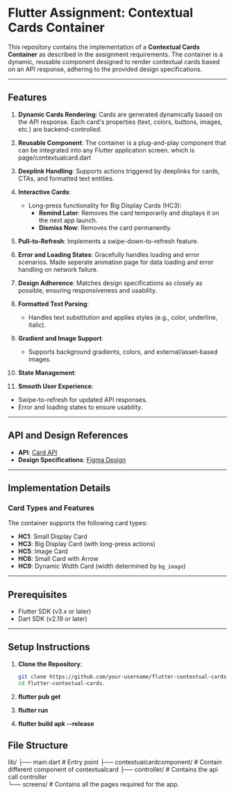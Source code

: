 # Flutter Assignment: Contextual Cards Container

This repository contains the implementation of a **Contextual Cards Container** as described in the assignment requirements. The container is a dynamic, reusable component designed to render contextual cards based on an API response, adhering to the provided design specifications.

---

## Features

1. **Dynamic Cards Rendering**: Cards are generated dynamically based on the API response. Each card's properties (text, colors, buttons, images, etc.) are backend-controlled.
2. **Reusable Component**: The container is a plug-and-play component that can be integrated into any Flutter application screen. which is page/contextualcard.dart
3. **Deeplink Handling**: Supports actions triggered by deeplinks for cards, CTAs, and formatted text entities.
4. **Interactive Cards**:
   - Long-press functionality for Big Display Cards (HC3):
     - **Remind Later**: Removes the card temporarily and displays it on the next app launch.
     - **Dismiss Now**: Removes the card permanently.
5. **Pull-to-Refresh**: Implements a swipe-down-to-refresh feature.
6. **Error and Loading States**: Gracefully handles loading and error scenarios. Made seperate animation page for data loading and error handling on network failure.
7. **Design Adherence**: Matches design specifications as closely as possible, ensuring responsiveness and usability.
8. **Formatted Text Parsing**:
   - Handles text substitution  and applies styles (e.g., color, underline, italic).
9. **Gradient and Image Support**:
   - Supports background gradients, colors, and external/asset-based images.
10. **State Management**:
   
11. **Smooth User Experience**:
   - Swipe-to-refresh for updated API responses.
   - Error and loading states to ensure usability.

---

## API and Design References

- **API**: [Card API](https://polyjuice.kong.fampay.co/mock/famapp/feed/home_section/?slugs=famx-paypage)
- **Design Specifications**: [Figma Design](https://www.figma.com/file/AvK2BRGwMTv4kQab5ymJ0K/AAL3-Android-assignment-Design-Specs)

---

## Implementation Details

### Card Types and Features

The container supports the following card types:

- **HC1**: Small Display Card
- **HC3**: Big Display Card (with long-press actions)
- **HC5**: Image Card
- **HC6**: Small Card with Arrow
- **HC9**: Dynamic Width Card (width determined by `bg_image`)



---

## Prerequisites

- Flutter SDK (v3.x or later)
- Dart SDK (v2.19 or later)

---

## Setup Instructions

1. **Clone the Repository**:
   ```bash
   git clone https://github.com/your-username/flutter-contextual-cards.git
   cd flutter-contextual-cards.

2. **flutter pub get**

3. **flutter run**

4. **flutter build apk --release**


## File Structure

lib/
├── main.dart                   # Entry point
├── contextualcardcomponent/    # Contain different component of contextualcard
├── controller/                 # Contains the api call controller               
└── screens/                    # Contains all the pages required for the app.




